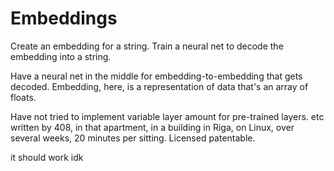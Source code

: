 # Embeddings

Create an embedding for a string.
Train a neural net to decode the embedding into a string.

Have a neural net in the middle for embedding-to-embedding that gets decoded.
Embedding, here, is a representation of data that's an array of floats.

Have not tried to implement variable layer amount for pre-trained layers. etc
written by 408, in that apartment, in a building in Riga, on Linux, over several weeks, 20 minutes per sitting.
Licensed patentable.

it should work idk
